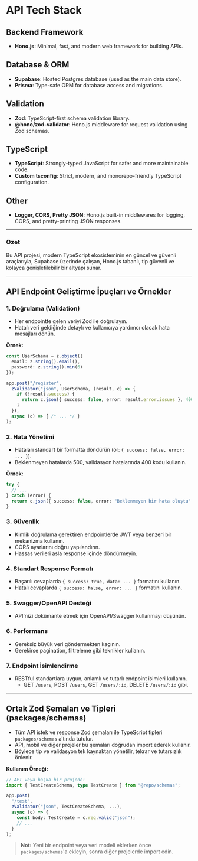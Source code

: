 # API Tech Stack

## Backend Framework
- **Hono.js**: Minimal, fast, and modern web framework for building APIs.

## Database & ORM
- **Supabase**: Hosted Postgres database (used as the main data store).
- **Prisma**: Type-safe ORM for database access and migrations.

## Validation
- **Zod**: TypeScript-first schema validation library.
- **@hono/zod-validator**: Hono.js middleware for request validation using Zod schemas.

## TypeScript
- **TypeScript**: Strongly-typed JavaScript for safer and more maintainable code.
- **Custom tsconfig**: Strict, modern, and monorepo-friendly TypeScript configuration.

## Other
- **Logger, CORS, Pretty JSON**: Hono.js built-in middlewares for logging, CORS, and pretty-printing JSON responses.

---

### Özet
Bu API projesi, modern TypeScript ekosisteminin en güncel ve güvenli araçlarıyla, Supabase üzerinde çalışan, Hono.js tabanlı, tip güvenli ve kolayca genişletilebilir bir altyapı sunar. 

---

## API Endpoint Geliştirme İpuçları ve Örnekler

### 1. Doğrulama (Validation)
- Her endpointte gelen veriyi Zod ile doğrulayın.
- Hatalı veri geldiğinde detaylı ve kullanıcıya yardımcı olacak hata mesajları dönün.

**Örnek:**
```ts
const UserSchema = z.object({
  email: z.string().email(),
  password: z.string().min(6)
});

app.post("/register",
  zValidator("json", UserSchema, (result, c) => {
    if (!result.success) {
      return c.json({ success: false, error: result.error.issues }, 400);
    }
  }),
  async (c) => { /* ... */ }
);
```

### 2. Hata Yönetimi
- Hataları standart bir formatta döndürün (ör: `{ success: false, error: ... }`).
- Beklenmeyen hatalarda 500, validasyon hatalarında 400 kodu kullanın.

**Örnek:**
```ts
try {
  // ...
} catch (error) {
  return c.json({ success: false, error: "Beklenmeyen bir hata oluştu" }, 500);
}
```

### 3. Güvenlik
- Kimlik doğrulama gerektiren endpointlerde JWT veya benzeri bir mekanizma kullanın.
- CORS ayarlarını doğru yapılandırın.
- Hassas verileri asla response içinde döndürmeyin.

### 4. Standart Response Formatı
- Başarılı cevaplarda `{ success: true, data: ... }` formatını kullanın.
- Hatalı cevaplarda `{ success: false, error: ... }` formatını kullanın.

### 5. Swagger/OpenAPI Desteği
- API'nizi dokümante etmek için OpenAPI/Swagger kullanmayı düşünün.

### 6. Performans
- Gereksiz büyük veri göndermekten kaçının.
- Gerekirse pagination, filtreleme gibi teknikler kullanın.

### 7. Endpoint İsimlendirme
- RESTful standartlara uygun, anlamlı ve tutarlı endpoint isimleri kullanın.
  - GET `/users`, POST `/users`, GET `/users/:id`, DELETE `/users/:id` gibi.

---

## Ortak Zod Şemaları ve Tipleri (packages/schemas)

- Tüm API istek ve response Zod şemaları ile TypeScript tipleri `packages/schemas` altında tutulur.
- API, mobil ve diğer projeler bu şemaları doğrudan import ederek kullanır.
- Böylece tip ve validasyon tek kaynaktan yönetilir, tekrar ve tutarsızlık önlenir.

**Kullanım Örneği:**

```ts
// API veya başka bir projede:
import { TestCreateSchema, type TestCreate } from "@repo/schemas";

app.post(
  "/test",
  zValidator("json", TestCreateSchema, ...),
  async (c) => {
    const body: TestCreate = c.req.valid("json");
    // ...
  }
);
```

> **Not:** Yeni bir endpoint veya veri modeli eklerken önce `packages/schemas`'a ekleyin, sonra diğer projelerde import edin. 